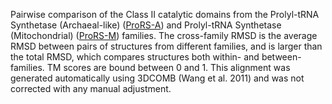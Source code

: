 Pairwise comparison of the Class II catalytic domains from the Prolyl-tRNA Synthetase (Archaeal-like) (<a href='/class2/pro1'>ProRS-A</a>) and Prolyl-tRNA Synthetase (Mitochondrial) (<a href='/class2/pro3'>ProRS-M</a>) families. 
	The cross-family RMSD is the average RMSD between pairs of structures from different families, and is
	 larger than the total RMSD, which compares structures both within- and between-families. TM scores are bound between 0 and 1. 
	 This alignment was generated automatically using 3DCOMB (Wang et al. 2011) and was not corrected with any manual adjustment.
